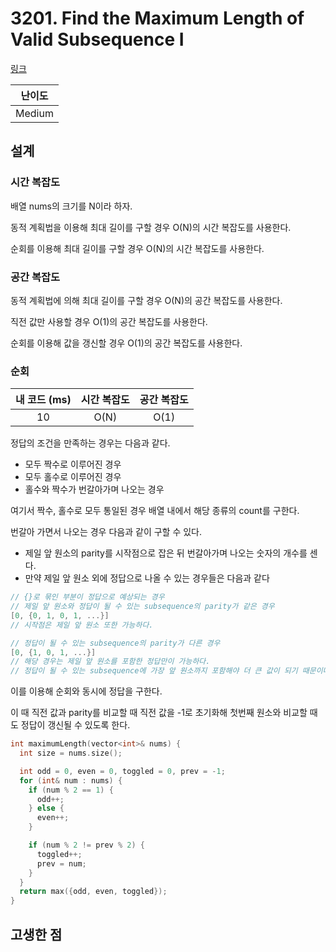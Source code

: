 # 3201. Find the Maximum Length of Valid Subsequence I

[링크](https://leetcode.com/problems/find-the-maximum-length-of-valid-subsequence-i/description/)

| 난이도 |
| :----: |
| Medium |

## 설계

### 시간 복잡도

배열 nums의 크기를 N이라 하자.

동적 계획법을 이용해 최대 길이를 구할 경우 O(N)의 시간 복잡도를 사용한다.

순회를 이용해 최대 길이를 구할 경우 O(N)의 시간 복잡도를 사용한다.

### 공간 복잡도

동적 계획법에 의해 최대 길이를 구할 경우 O(N)의 공간 복잡도를 사용한다.

직전 값만 사용할 경우 O(1)의 공간 복잡도를 사용한다.

순회를 이용해 값을 갱신할 경우 O(1)의 공간 복잡도를 사용한다.

### 순회

| 내 코드 (ms) | 시간 복잡도 | 공간 복잡도 |
| :----------: | :---------: | :---------: |
|      10      |    O(N)     |    O(1)     |

정답의 조건을 만족하는 경우는 다음과 같다.

- 모두 짝수로 이루어진 경우
- 모두 홀수로 이루어진 경우
- 홀수와 짝수가 번갈아가며 나오는 경우

여기서 짝수, 홀수로 모두 통일된 경우 배열 내에서 해당 종류의 count를 구한다.

번갈아 가면서 나오는 경우 다음과 같이 구할 수 있다.

- 제일 앞 원소의 parity를 시작점으로 잡은 뒤 번갈아가며 나오는 숫자의 개수를 센다.
- 만약 제일 앞 원소 외에 정답으로 나올 수 있는 경우들은 다음과 같다

```cpp
// {}로 묶인 부분이 정답으로 예상되는 경우
// 제일 앞 원소와 정답이 될 수 있는 subsequence의 parity가 같은 경우
[0, {0, 1, 0, 1, ...}]
// 시작점은 제일 앞 원소 또한 가능하다.

// 정답이 될 수 있는 subsequence의 parity가 다른 경우
[0, {1, 0, 1, ...}]
// 해당 경우는 제일 앞 원소를 포함한 정답만이 가능하다.
// 정답이 될 수 있는 subsequence에 가장 앞 원소까지 포함해야 더 큰 값이 되기 때문이다.
```

이를 이용해 순회와 동시에 정답을 구한다.

이 때 직전 값과 parity를 비교할 때 직전 값을 -1로 초기화해 첫번째 원소와 비교할 때도 정답이 갱신될 수 있도록 한다.

```cpp
int maximumLength(vector<int>& nums) {
  int size = nums.size();

  int odd = 0, even = 0, toggled = 0, prev = -1;
  for (int& num : nums) {
    if (num % 2 == 1) {
      odd++;
    } else {
      even++;
    }

    if (num % 2 != prev % 2) {
      toggled++;
      prev = num;
    }
  }
  return max({odd, even, toggled});
}
```

## 고생한 점
